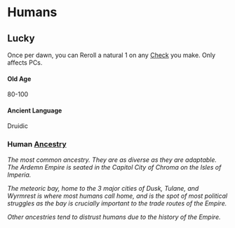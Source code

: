 # Humans

## Lucky
Once per dawn, you can Reroll a natural 1 on any [Check](../../Game%20Procedures/Check.md) you make. Only affects PCs.
#### Old Age
80-100
#### Ancient Language
Druidic

### Human [Ancestry](Ancestry.md)
*The most common ancestry. They are as diverse as they are adaptable. The Ardemn Empire is seated in the Capitol City of Chroma on the Isles of Imperia.* 

*The meteoric bay, home to the 3 major cities of Dusk, Tulane, and Wyrmrest is where most humans call home, and is the spot of most political struggles as the bay is crucially important to the trade routes of the Empire.* 

*Other ancestries tend to distrust humans due to the history of the Empire.* 